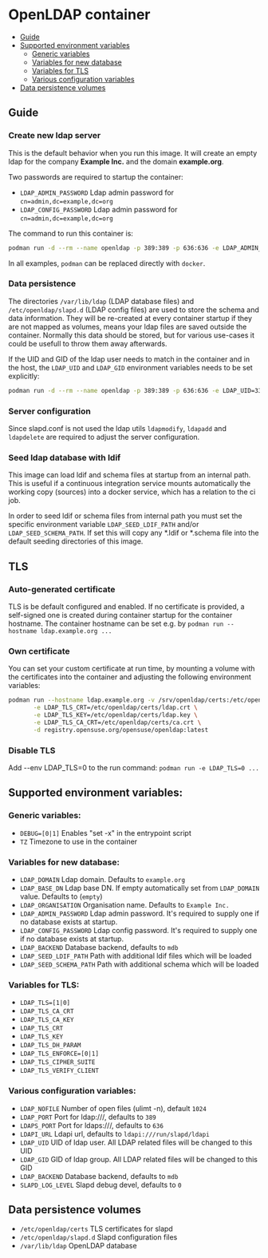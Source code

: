 # OpenLDAP container

- [Guide](#guide)
- [Supported environment variables](#supported-environment-variables)
  - [Generic variables](#generic-variables)
  - [Variables for new database](#variables-for-new-database)
  - [Variables for TLS](#variables-for-tls)
  - [Various configuration variables](#various-configuration-variables)
- [Data persistence volumes](#data-persistence-volumes)

## Guide

### Create new ldap server

This is the default behavior when you run this image.
It will create an empty ldap for the company **Example Inc.** and the domain **example.org**.

Two passwords are required to startup the container:

  - `LDAP_ADMIN_PASSWORD` Ldap admin password for `cn=admin,dc=example,dc=org`
  - `LDAP_CONFIG_PASSWORD` Ldap admin password for `cn=admin,dc=example,dc=org`

The command to run this container is:

```sh
podman run -d --rm --name openldap -p 389:389 -p 636:636 -e LDAP_ADMIN_PASSWORD="admin" -e LDAP_CONFIG_PASSWORD="config" registry.opensuse.org/opensuse/openldap
```

In all examples, `podman` can be replaced directly with `docker`.

### Data persistence

The directories `/var/lib/ldap` (LDAP database files) and
`/etc/openldap/slapd.d` (LDAP config files) are used to store the schema and
data information. They will be re-created at every container startup if they
are not mapped as volumes, means your ldap files are saved outside the
container. Normally this data should be stored, but for various use-cases it
could be usefull to throw them away afterwards.

If the UID and GID of the ldap user needs to match in the container and in the
host, the `LDAP_UID` and `LDAP_GID` environment variables needs to be set
explicitly:

```sh
podman run -d --rm --name openldap -p 389:389 -p 636:636 -e LDAP_UID=333 -e LDAP_GID=333 -e LDAP_ADMIN_PASSWORD="admin" -e LDAP_CONFIG_PASSWORD="config" registry.opensuse.org/opensuse/openldap
```

### Server configuration

Since slapd.conf is not used the ldap utils `ldapmodify`, `ldapadd` and
`ldapdelete` are required to adjust the server configuration.

### Seed ldap database with ldif

This image can load ldif and schema files at startup from an internal
path. This is useful if a continuous integration service mounts automatically
the working copy (sources) into a docker service, which has a relation to the
ci job.

In order to seed ldif or schema files from internal path you must set the
specific environment variable `LDAP_SEED_LDIF_PATH` and/or
`LDAP_SEED_SCHEMA_PATH`. If set this will copy any *.ldif or *.schema file
into the default seeding directories of this image.

## TLS
### Auto-generated certificate

TLS is be default configured and enabled. If no certificate is provided, a
self-signed one is created during container startup for the container
hostname. The container hostname can be set e.g. by
`podman run --hostname ldap.example.org ...`

### Own certificate

You can set your custom certificate at run time, by mounting a volume with the
certificates into the container and adjusting the following environment variables:

```sh
podman run --hostname ldap.example.org -v /srv/openldap/certs:/etc/openldap/certs:Z \
       -e LDAP_TLS_CRT=/etc/openldap/certs/ldap.crt \
       -e LDAP_TLS_KEY=/etc/openldap/certs/ldap.key \
       -e LDAP_TLS_CA_CRT=/etc/openldap/certs/ca.crt \
       -d registry.opensuse.org/opensuse/openldap:latest
```

### Disable TLS

Add --env LDAP_TLS=0 to the run command: `podman run -e LDAP_TLS=0 ...`

## Supported environment variables:
### Generic variables:
- `DEBUG=[0|1]`	Enables "set -x" in the entrypoint script
- `TZ`			Timezone to use in the container

### Variables for new database:
- `LDAP_DOMAIN`		Ldap domain. Defaults to `example.org`
- `LDAP_BASE_DN`	Ldap base DN. If empty automatically set from `LDAP_DOMAIN` value. Defaults to (`empty`)
- `LDAP_ORGANISATION`	Organisation name. Defaults to `Example Inc.`
- `LDAP_ADMIN_PASSWORD`	Ldap admin password. It's required to supply one if no database exists at startup.
- `LDAP_CONFIG_PASSWORD`	Ldap config password. It's required to supply one if no database exists at startup.
- `LDAP_BACKEND`	Database backend, defaults to `mdb`
- `LDAP_SEED_LDIF_PATH` Path with additional ldif files which will be loaded
- `LDAP_SEED_SCHEMA_PATH`	Path with additional schema which will be loaded

### Variables for TLS:
- `LDAP_TLS=[1|0]`
- `LDAP_TLS_CA_CRT`
- `LDAP_TLS_CA_KEY`
- `LDAP_TLS_CRT`
- `LDAP_TLS_KEY`
- `LDAP_TLS_DH_PARAM`
- `LDAP_TLS_ENFORCE=[0|1]`
- `LDAP_TLS_CIPHER_SUITE`
- `LDAP_TLS_VERIFY_CLIENT`

### Various configuration variables:
- `LDAP_NOFILE` 	Number of open files (ulimt -n), default `1024`
- `LDAP_PORT`   	Port for ldap:///, defaults to `389`
- `LDAPS_PORT`		Port for ldaps:///, defaults to `636`
- `LDAPI_URL`		Ldapi url, defaults to `ldapi:///run/slapd/ldapi`
- `LDAP_UID`            UID of ldap user. All LDAP related files will be changed to this UID
- `LDAP_GID`		GID of ldap group. All LDAP related files will be changed to this GID
- `LDAP_BACKEND`	Database backend, defaults to `mdb`
- `SLAPD_LOG_LEVEL`     Slapd debug devel, defaults to `0`

## Data persistence volumes
- `/etc/openldap/certs`		TLS certificates for slapd
- `/etc/openldap/slapd.d`	Slapd configuration files
- `/var/lib/ldap`		OpenLDAP database
